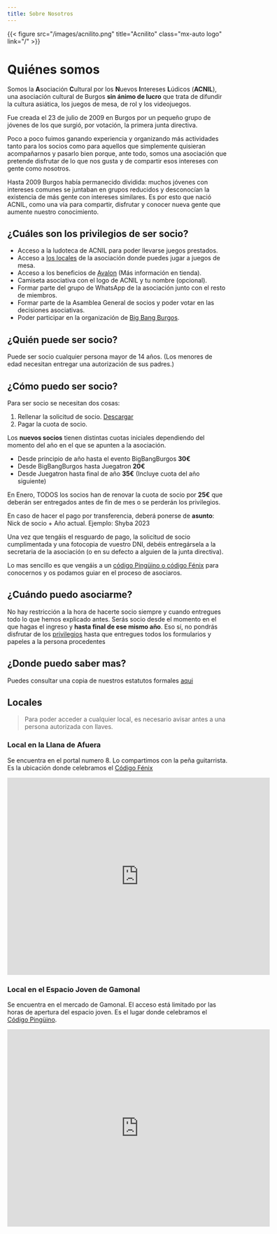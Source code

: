```yaml
---
title: Sobre Nosotros
---
```


{{< figure src="/images/acnilito.png" title="Acnilito" class="mx-auto logo" link="/" >}}

# Quiénes somos

Somos la **A**sociación **C**ultural por los **N**uevos **I**ntereses **L**údicos (**ACNIL**), una asociación cultural de Burgos **sin ánimo de lucro** que trata de difundir la cultura asiática, los juegos de mesa, de rol y los videojuegos.

Fue creada el 23 de julio de 2009 en Burgos por un pequeño grupo de jóvenes de los que surgió, por votación, la primera junta directiva.

Poco a poco fuimos ganando experiencia y organizando más actividades tanto para los socios como para aquellos que simplemente quisieran acompañarnos y pasarlo bien porque, ante todo, somos una asociación que pretende disfrutar de lo que nos gusta y de compartir esos intereses con gente como nosotros.

Hasta 2009 Burgos había permanecido dividida: muchos jóvenes con intereses comunes se juntaban en grupos reducidos y desconocían la existencia de más gente con intereses similares. Es por esto que nació ACNIL, como una vía para compartir, disfrutar y conocer nueva gente que aumente nuestro conocimiento.

## ¿Cuáles son los privilegios de ser socio?

- Acceso a la ludoteca de ACNIL para poder llevarse juegos prestados.
- Acceso a [los locales](#locales) de la asociación donde puedes jugar a juegos de mesa.
- Acceso a los beneficios de [Avalon](https://avalonburgos.es) (Más información en tienda).
- Camiseta asociativa con el logo de ACNIL y tu nombre (opcional).
- Formar parte del grupo de WhatsApp de la asociación junto con el resto de miembros.
- Formar parte de la Asamblea General de socios y poder votar en las decisiones asociativas.
- Poder participar en la organización de [Big Bang Burgos](../jornadas).

## ¿Quién puede ser socio?

Puede ser socio cualquier persona mayor de 14 años. (Los menores de edad necesitan entregar una autorización de sus padres.)

## ¿Cómo puedo ser socio?

Para ser socio se necesitan dos cosas:

1. Rellenar la solicitud de socio. [Descargar](./inscripcion.pdf)
2. Pagar la cuota de socio.

Los **nuevos socios** tienen distintas cuotas iniciales dependiendo del momento del año en el que se apunten a la asociación.

- Desde principio de año hasta el evento BigBangBurgos **30€**
- Desde BigBangBurgos hasta Juegatron **20€**
- Desde Juegatron hasta final de año **35€** (Incluye cuota del año siguiente)

En Enero, TODOS los socios han de renovar la cuota de socio por **25€** que deberán ser entregados antes de fin de mes o se perderán los privilegios.

En caso de hacer el pago por transferencia, deberá ponerse de **asunto**: Nick de socio + Año actual. Ejemplo: Shyba 2023

Una vez que tengáis el resguardo de pago, la solicitud de socio cumplimentada y una fotocopia de vuestro DNI, debéis entregársela a la secretaria de la asociación (o en su defecto a alguien de la junta directiva).

Lo mas sencillo es que vengáis a un [código Pingüino o código Fénix](../pinguino) para conocernos y os podamos guiar en el proceso de asociaros.

## ¿Cuándo puedo asociarme?

No hay restricción a la hora de hacerte socio siempre y cuando entregues todo lo que hemos explicado antes. Serás socio desde el momento en el que hagas el ingreso y **hasta final de ese mismo año**. Eso sí, no pondrás disfrutar de los [privilegios](#cuáles-son-los-privilegios-de-ser-socio) hasta que entregues todos los formularios y papeles a la persona procedentes

## ¿Donde puedo saber mas?

Puedes consultar una copia de nuestros estatutos formales [aqui](../estatutos/)

## Locales

> Para poder acceder a cualquier local, es necesario avisar antes a una persona autorizada con llaves.

### Local en la Llana de Afuera

Se encuentra en el portal numero 8. Lo compartimos con la peña guitarrista. Es la ubicación donde celebramos el [Código Fénix](../pinguino)

<iframe src="https://www.google.com/maps/embed?pb=!4v1690111982091!6m8!1m7!1sO_SQvLpKKGt173KTa-g1XQ!2m2!1d42.34175676602156!2d-3.703511788010005!3f268.71635246735485!4f-4.715495896166232!5f2.0837873386464874" width="600" height="450" style="border:0;" allowfullscreen="" loading="lazy" referrerpolicy="no-referrer-when-downgrade"></iframe>

### Local en el Espacio Joven de Gamonal

Se encuentra en el mercado de Gamonal. El acceso está limitado por las horas de apertura del espacio joven. Es el lugar donde celebramos el [Código Pingüino](../pinguino).

<iframe src="https://www.google.com/maps/embed?pb=!4v1690112174588!6m8!1m7!1sCmk0A7rVP1wrAp07orXRmQ!2m2!1d42.35133982610823!2d-3.664901867938506!3f321.0026207722763!4f4.1623243583635485!5f0.7820865974627469" width="600" height="450" style="border:0;" allowfullscreen="" loading="lazy" referrerpolicy="no-referrer-when-downgrade"></iframe>

[^1]: Un vez ingresado el dinero, no será devuelto salvo en situaciones excepcionales. Si tienes cualquier problema, ponte en contacto con nosotros a través de redes sociales.
